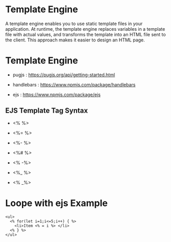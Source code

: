 # Template Engine

A template engine enables you to use static template files in your application. At runtime, the template engine replaces variables in a template file with actual values, and transforms the template into an HTML file sent to the client. This approach makes it easier to design an HTML page.

# Template Engine

- pugjs :  https://pugjs.org/api/getting-started.html

- handlebars : https://www.npmjs.com/package/handlebars

- ejs : https://www.npmjs.com/package/ejs

## EJS Template Tag Syntax

- <% %>

- <%= %>

- <%- %>

- <%# %>

- <%  -%>

- <%_ %>

- <%  _%>

# Loope with ejs Example

```
<ul>
  <% for(let i=1;i<=5;i++) { %>
    <li>Item <% = i %> </li>
  <% } %>
</ul>
```




